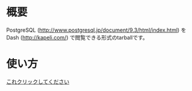 # 概要

PostgreSQL (http://www.postgresql.jp/document/9.3/html/index.html) を Dash (http://kapeli.com/) で閲覧できる形式のtarballです。

# 使い方
[これクリックしてください](dash-feed://https%3A%2F%2Fraw.github.com%2FkenichiroMori%sFPostgreSQL_ja_docset%sFblob%sFmaster%sFPostgreSQL_9.3.2_ja.xml "dash-feed://https%3A%2F%2Fraw.github.com%2FkenichiroMori%sFPostgreSQL_ja_docset%sFblob%sFmaster%sFPostgreSQL_9.3.2_ja.xml")
